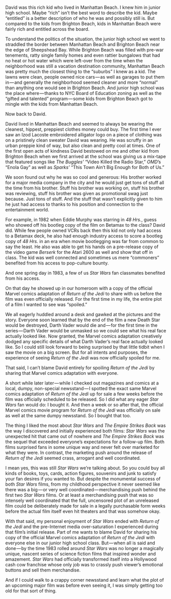 <!-----
title: Spoiled Kid Spoilered
description: Rich Kid Shares the Marvel Comics Adaptation of Return of the Jedi
date: '2016-10-14T14:33:06.952Z'
slug: e0adc1b54028
----->

David was this rich kid who lived in Manhattan Beach. I knew him in junior high school. Maybe “rich” isn’t the best word to describe the kid. Maybe “entitled” is a better description of who he was and possibly still is. But compared to the kids from Brighton Beach, kids in Manhattan Beach were fairly rich and entitled across the board.

To understand the politics of the situation, the junior high school we went to straddled the border between Manhattan Beach and Brighton Beach near the edge of Sheepshead Bay. While Brighton Beach was filled with pre-war tenements, ratty single family homes and even rattier bungalows that had no heat or hot water which were left-over from the time when the neighborhood was still a vacation destination community, Manhattan Beach was pretty much the closest thing to the “suburbs” I knew as a kid. The lawns were clean, people owned nice cars — as well as garages to put them in — and generally the neighborhood seemed cleaner and more “normal” than anything one would see in Brighton Beach. And junior high school was the place where — thanks to NYC Board of Education zoning as well as the “gifted and talented” program — some kids from Brighton Beach got to mingle with the kids from Manhattan Beach.

Now back to David.

David lived in Manhattan Beach and seemed to always be wearing the cleanest, hippest, preppiest clothes money could buy. The first time I ever saw an Izod Lacoste embroidered alligator logo on a piece of clothing was on a pristinely clean sweater David was wearing. He was scruffy in an urban preppie kind of way, but also clean and pretty cool at times. One of the first open acts of kindness David bestowed on me and other kid from Brighton Beach when we first arrived at the school was giving us a mix-tape that featured songs like _The Buggles’_ “Video Killed the Radio Star,” _OMD_’s “Enola Gay” as well as _Sparks’_ “This Town Ain’t Big Enough for Both of Us.”

We soon found out why he was so cool and generous: His brother worked for a major media company in the city and he would just get tons of stuff all the time from his brother. Stuff his brother was working on, stuff his brother was reviewing, stuff his brother was given as promotional swag just because. Just tons of stuff. And the stuff that wasn’t explicitly given to him he just had access to thanks to his position and connection to the entertainment world.

For example, in 1982 when Eddie Murphy was starring in _48 Hrs._, guess who showed off his bootleg copy of the film on Betamax to the class? David did. While few people owned VCRs back then this kid not only had access to a Betamax deck, he also had enough industry access to score a bootleg copy of _48 Hrs._ in an era when movie bootlegging was far from common to say the least. He also was able to get his hands on a pre-release copy of the video game _Berserk_ for the Atari 2600 as well and show that off in class. The kid was well connected and sometimes us mere “commoners” benefited from his access to pop-culture bounty.

And one spring day in 1983, a few of us _Star Wars_ fan classmates benefited from his access.

On that day he showed up in our homeroom with a copy of the official Marvel comics adaptation of _Return of the Jedi_ to share with us before the film was even officially released. For the first time in my life, the entire plot of a film I wanted to see was “spoiled.”

We all eagerly huddled around a desk and gawked at the pictures and the story. Everyone soon learned that by the end of the film a new Death Star would be destroyed, Darth Vader would die and — for the first time in the series — Darth Vader would be unmasked so we could see what his real face actually looked like. Now granted, the Marvel comics adaptation creatively dodged any specific details of what Darth Vader’s real face actually looked like. So I could still look forward to being surprised by that little tidbit when I saw the movie on a big screen. But for all intents and purposes, the experience of seeing _Return of the Jedi_ was now officially spoiled for me.

That said, I can’t blame David entirely for spoiling _Return of the Jedi_ by sharing that Marvel comics adaptation with everyone.

A short while later later — while I checked out magazines and comics at a local, dumpy, non-special newsstand — I spotted the exact same Marvel comics adaptation of _Return of the Jedi_ up for sale a few weeks before the film was officially scheduled to be released. So I did what any eager _Star Wars_ fan would do: I bought it. And then a week or so after that, the official Marvel comics movie program for _Return of the Jedi_ was officially on sale as well at the same dumpy newsstand. So I bought that too.

The thing I liked the most about _Star Wars_ and _The Empire Strikes Back_ was the way I discovered and initially experienced both films: _Star Wars_ was the unexpected hit that came out of nowhere and _The Empire Strikes Back_ was the sequel that exceeded everyone’s expectations for a follow-up film. Both films surprised fans in some unique way and never felt over marketed for what they were. In contrast, the marketing push around the release of _Return of the Jedi_ seemed crass, arrogant and well coordinated.

I mean yes, this was still _Star Wars_ we’re talking about. So you could buy all kinds of books, toys, cards, action figures, souvenirs and junk to satisfy your fan desires if you wanted to. But despite the monumental success of both _Star Wars_ films, from my childhood perspective it never seemed like there was a big — or very well coordinated — merchandising push behind the first two _Star Wars_ films. Or at least a merchandising push that was so intensely well coordinated that the full, uncensored plot of an unreleased film could be deliberately made for sale in a legally purchasable form weeks before the actual film itself even hit theaters and that was somehow okay.

With that said, my personal enjoyment of _Star Wars_ ended with _Return of the Jedi_ and the pre-Internet media over-saturation I experienced during that film’s initial release. Part of me wants to blame David for sharing his copy of the official Marvel comics adaptation of _Return of the Jedi_ with everyone else in our junior high school class. But — when all is said and done — by the time 1983 rolled around _Star Wars_ was no longer a magically unique, nascent series of science fiction films that inspired wonder and amazement. _Star Wars_ had officially transformed itself into a Hollywood cash cow franchise whose only job was to crassly push viewer’s emotional buttons and sell them merchandise.

And if I could walk to a crappy corner newsstand and learn what the plot of an upcoming major film was before even seeing it, I was simply getting too old for that sort of thing.